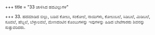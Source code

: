 +++
title = "33 ಚಾಳಿಸಿದ ಹದವಿಲ್ಲುಗಳ"

+++
33. ಹದಮಾಡಿದ ಬಿಲ್ಲು, ಬಡಿವ ಕೋಲು, ಸಂಕೋಲೆ, ನಾಯಿಗಳು, ಕೋಲುಬಲೆ, ಸಿಡಿಬಲೆ, ಮಿಡಿಬಲೆ, ಸೂವಲೆ, ಹೆಬ್ಬಲೆ, ಬೆಳ್ಳಾಲವಲೆ, ಮೇಣದಂಟಿನ ಕೊಂಬುಗಳನ್ನು ಇವುಗಳನ್ನು ಹಿಡಿದ ಬೇಟೆಗಾರರು ಶಿವನನ್ನು ಸುತ್ತುವರಿದರು.